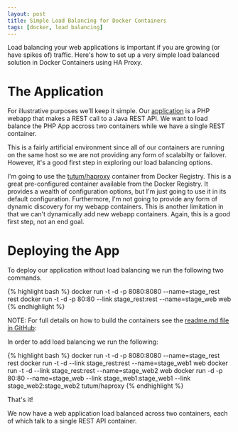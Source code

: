 ```yaml
---
layout: post
title: Simple Load Balancing for Docker Containers
tags: [docker, load balancing]
---
```


Load balancing your web applications is important if you are growing
(or have spikes of) traffic. Here's how to set up a very simple load
balanced solution in Docker Containers using HA Proxy.

# The Application

For illustrative purposes we'll keep it simple. Our
[application](https://github.com/rgardler/AzureDevTestDeploy) is a PHP
webapp that makes a REST call to a Java REST API. We want to load
balance the PHP App accross two containers while we have a single REST
container.

This is a fairly artificial environment since all of our containers
are running on the same host so we are not providing any form of
scalabilty or failover. However, it's a good first step in exploring
our load balancing options.

I'm going to use the
[tutum/haproxy](https://hub.docker.com/r/tutum/haproxy/) container
from Docker Registry. This is a great pre-configured container
available from the Docker Registry. It provides a wealth of
configuration options, but I'm just going to use it in its default
configuration. Furthermore, I'm not going to provide any form of
dynamic discovery for my webapp containers. This is another limitation
in that we can't dynamically add new webapp containers. Again, this is
a good first step, not an end goal.

# Deploying the App

To deploy our application without load balancing we run the following
two commands.

{% highlight bash %}
docker run -t -d -p 8080:8080 --name=stage_rest rest
docker run -t -d -p 80:80 --link stage_rest:rest --name=stage_web web
{% endhighlight %}

NOTE: For full details on how to build the containers see the
[readme.md file in
GitHub](https://github.com/rgardler/AzureDevTestDeploy):

In order to add load balancing we run the following:

{% highlight bash %}
docker run -t -d -p 8080:8080 --name=stage_rest rest
docker run -t -d --link stage_rest:rest --name=stage_web1 web
docker run -t -d --link stage_rest:rest --name=stage_web2 web
docker run -d -p 80:80 --name=stage_web --link stage_web1:stage_web1 --link stage_web2:stage_web2 tutum/haproxy
{% endhighlight %}

That's it!

We now have a web application load balanced across two containers,
each of which talk to a single REST API container.

